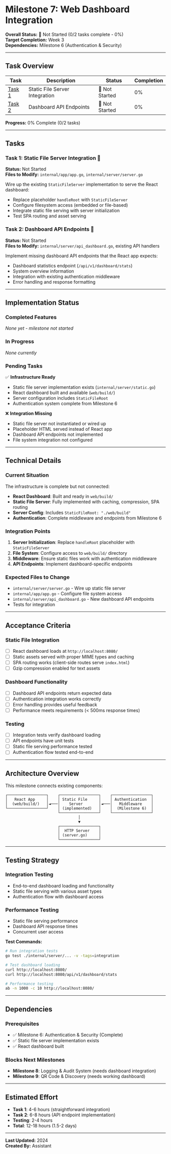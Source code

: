 # Milestone 7: Web Dashboard Integration

**Overall Status:** 🔴 Not Started (0/2 tasks complete - 0%)  
**Target Completion:** Week 3  
**Dependencies:** Milestone 6 (Authentication & Security)

---

## Task Overview

| Task | Description | Status | Completion |
|------|-------------|--------|------------|
| [Task 1](task1-static-file-integration.md) | Static File Server Integration | 🔴 Not Started | 0% |
| [Task 2](task2-dashboard-api-endpoints.md) | Dashboard API Endpoints | 🔴 Not Started | 0% |

**Progress:** 0% Complete (0/2 tasks)

---

## Tasks

### Task 1: Static File Server Integration 🔴
**Status:** Not Started  
**Files to Modify:** `internal/app/app.go`, `internal/server/server.go`  

Wire up the existing `StaticFileServer` implementation to serve the React dashboard:
- Replace placeholder `handleRoot` with `StaticFileServer`
- Configure filesystem access (embedded or file-based)
- Integrate static file serving with server initialization
- Test SPA routing and asset serving

### Task 2: Dashboard API Endpoints 🔴  
**Status:** Not Started  
**Files to Modify:** `internal/server/api_dashboard.go`, existing API handlers

Implement missing dashboard API endpoints that the React app expects:
- Dashboard statistics endpoint (`/api/v1/dashboard/stats`)
- System overview information
- Integration with existing authentication middleware
- Error handling and response formatting

---

## Implementation Status

### Completed Features
_None yet - milestone not started_

### In Progress
_None currently_

### Pending Tasks
✅ **Infrastructure Ready**
- Static file server implementation exists (`internal/server/static.go`)
- React dashboard built and available (`web/build/`)
- Server configuration includes `StaticFileRoot`
- Authentication system complete from Milestone 6

❌ **Integration Missing**
- Static file server not instantiated or wired up
- Placeholder HTML served instead of React app
- Dashboard API endpoints not implemented
- File system integration not configured

---

## Technical Details

### Current Situation
The infrastructure is complete but not connected:
- **React Dashboard**: Built and ready in `web/build/`
- **Static File Server**: Fully implemented with caching, compression, SPA routing
- **Server Config**: Includes `StaticFileRoot: "./web/build"`
- **Authentication**: Complete middleware and endpoints from Milestone 6

### Integration Points
1. **Server Initialization**: Replace `handleRoot` placeholder with `StaticFileServer`
2. **File System**: Configure access to `web/build/` directory
3. **Middleware**: Ensure static files work with authentication middleware
4. **API Endpoints**: Implement dashboard-specific endpoints

### Expected Files to Change
- `internal/server/server.go` - Wire up static file server
- `internal/app/app.go` - Configure file system access
- `internal/server/api_dashboard.go` - New dashboard API endpoints
- Tests for integration

---

## Acceptance Criteria

### Static File Integration
- [ ] React dashboard loads at `http://localhost:8080/`
- [ ] Static assets served with proper MIME types and caching
- [ ] SPA routing works (client-side routes serve `index.html`)
- [ ] Gzip compression enabled for text assets

### Dashboard Functionality
- [ ] Dashboard API endpoints return expected data
- [ ] Authentication integration works correctly
- [ ] Error handling provides useful feedback
- [ ] Performance meets requirements (< 500ms response times)

### Testing
- [ ] Integration tests verify dashboard loading
- [ ] API endpoints have unit tests
- [ ] Static file serving performance tested
- [ ] Authentication flow tested end-to-end

---

## Architecture Overview

This milestone connects existing components:

```
┌─────────────────┐    ┌─────────────────┐    ┌─────────────────┐
│   React App     │    │ Static File     │    │ Authentication  │
│  (web/build/)   │◄───│    Server       │◄───│   Middleware    │
└─────────────────┘    │ (implemented)   │    │  (Milestone 6)  │
                       └─────────────────┘    └─────────────────┘
                                │
                                ▼
                       ┌─────────────────┐
                       │  HTTP Server    │
                       │ (server.go)     │
                       └─────────────────┘
```

---

## Testing Strategy

### Integration Testing
- End-to-end dashboard loading and functionality
- Static file serving with various asset types
- Authentication flow with dashboard access

### Performance Testing
- Static file serving performance
- Dashboard API response times
- Concurrent user access

**Test Commands:**
```bash
# Run integration tests
go test ./internal/server/... -v -tags=integration

# Test dashboard loading
curl http://localhost:8080/
curl http://localhost:8080/api/v1/dashboard/stats

# Performance testing
ab -n 1000 -c 10 http://localhost:8080/
```

---

## Dependencies

### Prerequisites
- ✅ Milestone 6: Authentication & Security (Complete)
- ✅ Static file server implementation exists
- ✅ React dashboard built

### Blocks Next Milestones
- **Milestone 8**: Logging & Audit System (needs dashboard integration)
- **Milestone 9**: QR Code & Discovery (needs working dashboard)

---

## Estimated Effort

- **Task 1**: 4-6 hours (straightforward integration)
- **Task 2**: 6-8 hours (API endpoint implementation)
- **Testing**: 2-4 hours
- **Total**: 12-18 hours (1.5-2 days)

---

**Last Updated:** 2024  
**Created By:** Assistant 